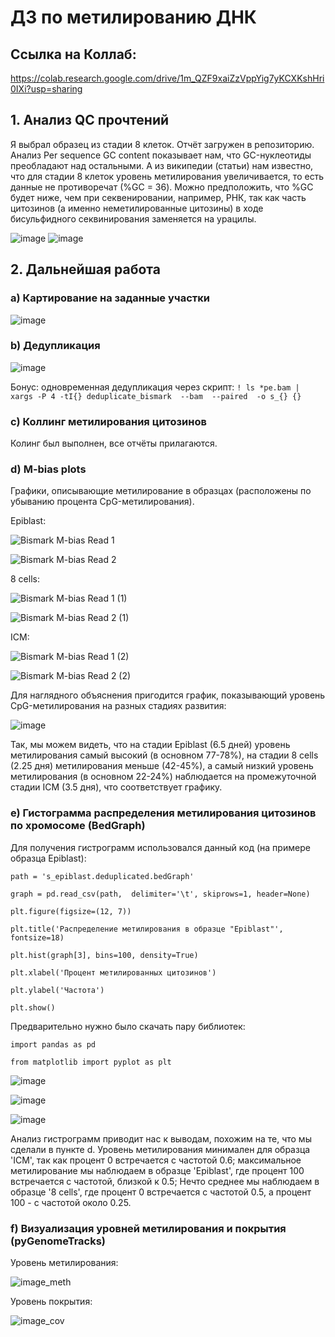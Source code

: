 # ДЗ по метилированию ДНК
## Ссылка на Коллаб:

https://colab.research.google.com/drive/1m_QZF9xaiZzVppYig7yKCXKshHri0IXi?usp=sharing

## 1. Анализ QC прочтений
Я выбрал образец из стадии 8 клеток. Отчёт загружен в репозиторию. Анализ Per sequence GC content показывает нам, что GC-нуклеотиды преобладают над остальными. А из википедии (статьи) нам известно, что для стадии 8 клеток уровень метилирования увеличивается, то есть данные не противоречат (%GC = 36). Можно предположить, что %GC будет ниже, чем при секвенировании, например, РНК, так как часть цитозинов (а именно неметилированные цитозины) в ходе бисульфидного секвинирования заменяется на урацилы.

![image](https://user-images.githubusercontent.com/93254228/154434313-2c740a8c-8627-49ba-8e35-6ea6d3550a09.png)
![image](https://user-images.githubusercontent.com/93254228/154434385-6a4bffd0-2b7b-46cf-ba67-12a8fcd320b4.png)

## 2. Дальнейшая работа
### a) Картирование на заданные участки

![image](https://user-images.githubusercontent.com/93254228/154446119-5f96a7a6-9bcb-4dad-b9fe-3fadf7f62b5a.png)

### b) Дедупликация

![image](https://user-images.githubusercontent.com/93254228/154454832-6e5a9775-0337-4617-9e0e-528f08b2f281.png)

Бонус: одновременная дедупликация через скрипт: `! ls *pe.bam | xargs -P 4 -tI{} deduplicate_bismark  --bam  --paired  -o s_{} {}`

### c) Коллинг метилирования цитозинов 
Колинг был выполнен, все отчёты прилагаются.
### d) M-bias plots
Графики, описывающие метилирование в образцах (расположены по убыванию процента CpG-метилирования).

Epiblast:

![Bismark M-bias Read 1](https://user-images.githubusercontent.com/93254228/154489509-33eee5ac-a04d-491f-bc51-b03d466abcd3.png)

![Bismark M-bias Read 2](https://user-images.githubusercontent.com/93254228/154489542-35f13972-4e51-4ada-9208-e825f9dbf2fd.png)

8 cells:

![Bismark M-bias Read 1 (1)](https://user-images.githubusercontent.com/93254228/154489764-6fa077a4-c25a-49ae-b2a7-bf549abb438f.png)

![Bismark M-bias Read 2 (1)](https://user-images.githubusercontent.com/93254228/154489802-2b82f86e-1c80-45a9-b332-d3c840107658.png)

ICM:

![Bismark M-bias Read 1 (2)](https://user-images.githubusercontent.com/93254228/154489918-b57c0ee7-23a1-40ce-a1c8-c9552470d0d1.png)

![Bismark M-bias Read 2 (2)](https://user-images.githubusercontent.com/93254228/154489951-ecd35624-963c-4963-958b-5142544cb095.png)

Для наглядного объяснения пригодится график, показывающий уровень CpG-метилирования на разных стадиях развития:

![image](https://user-images.githubusercontent.com/93254228/154490202-7377343b-742d-46ef-9a08-09e28d6023c6.png)

Так, мы можем видеть, что на стадии Epiblast (6.5 дней) уровень метилирования самый высокий (в основном 77-78%), на стадии 8 cells (2.25 дня) метилирования меньше (42-45%), а самый низкий уровень метилирования (в основном 22-24%) наблюдается на промежуточной стадии ICM (3.5 дня), что соответствует графику.

### e) Гистограмма распределения метилирования цитозинов по хромосоме (BedGraph)
Для получения гистрограмм использовался данный код (на примере образца Epiblast):

`path = 's_epiblast.deduplicated.bedGraph'`

`graph = pd.read_csv(path,  delimiter='\t', skiprows=1, header=None)`

`plt.figure(figsize=(12, 7))`

`plt.title('Распределение метилирования в образце "Epiblast"', fontsize=18)`

`plt.hist(graph[3], bins=100, density=True)`

`plt.xlabel('Процент метилированных цитозинов')`

`plt.ylabel('Частота')`

`plt.show()`

Предварительно нужно было скачать пару библиотек:

`import pandas as pd`

`from matplotlib import pyplot as plt`

![image](https://user-images.githubusercontent.com/93254228/154498345-87adfae8-ef4b-4d52-86cd-edfb9043ba0c.png)

![image](https://user-images.githubusercontent.com/93254228/154498400-b8edeb70-a34e-48f8-bdae-7ac8de3b883f.png)

![image](https://user-images.githubusercontent.com/93254228/154498471-45ce6fc6-ea77-4178-93b5-48eb166d5d1f.png)

Анализ гистрограмм приводит нас к выводам, похожим на те, что мы сделали в пункте d. Уровень метилирования минимален для образца 'ICM', так как процент 0 встречается с частотой 0.6; максимальное метилирование мы наблюдаем в образце 'Epiblast', где процент 100 встречается с частотой, близкой к 0.5; Нечто среднее мы наблюдаем в образце '8 cells', где процент 0 встречается с частотой 0.5, а процент 100 - с частотой около 0.25.

### f) Визуализация уровней метилирования и покрытия (pyGenomeTracks)
Уровень метилирования:

![image_meth](https://user-images.githubusercontent.com/93254228/154507651-2a10484b-2957-4b62-8d9b-478590c7c0d5.png)

Уровень покрытия:

![image_cov](https://user-images.githubusercontent.com/93254228/154507717-05423f14-2da4-4458-9766-6d99e7eaead8.png)

